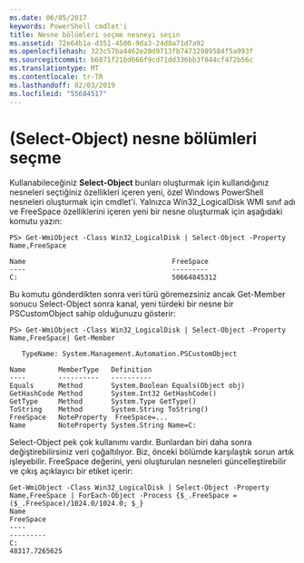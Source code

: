 ```yaml
---
ms.date: 06/05/2017
keywords: PowerShell cmdlet'i
title: Nesne bölümleri seçme nesneyi seçin
ms.assetid: 72e64b1a-d351-4500-9da3-24d8a71d7a92
ms.openlocfilehash: 323c57ba4462e20d9713fb74732989584f5a993f
ms.sourcegitcommit: b6871f21bd666f9cd71dd336bb3f844cf472b56c
ms.translationtype: MT
ms.contentlocale: tr-TR
ms.lasthandoff: 02/03/2019
ms.locfileid: "55684517"
---
```

# <a name="selecting-parts-of-objects-select-object"></a>(Select-Object) nesne bölümleri seçme

Kullanabileceğiniz **Select-Object** bunları oluşturmak için kullandığınız nesneleri seçtiğiniz özellikleri içeren yeni, özel Windows PowerShell nesneleri oluşturmak için cmdlet'i. Yalnızca Win32_LogicalDisk WMI sınıf adı ve FreeSpace özelliklerini içeren yeni bir nesne oluşturmak için aşağıdaki komutu yazın:

```
PS> Get-WmiObject -Class Win32_LogicalDisk | Select-Object -Property Name,FreeSpace

Name                                    FreeSpace
----                                    ---------
C:                                      50664845312
```

Bu komutu gönderdikten sonra veri türü göremezsiniz ancak Get-Member sonucu Select-Object sonra kanal, yeni türdeki bir nesne bir PSCustomObject sahip olduğunuzu gösterir:

```
PS> Get-WmiObject -Class Win32_LogicalDisk | Select-Object -Property Name,FreeSpace| Get-Member

   TypeName: System.Management.Automation.PSCustomObject

Name        MemberType   Definition
----        ----------   ----------
Equals      Method       System.Boolean Equals(Object obj)
GetHashCode Method       System.Int32 GetHashCode()
GetType     Method       System.Type GetType()
ToString    Method       System.String ToString()
FreeSpace   NoteProperty  FreeSpace=...
Name        NoteProperty System.String Name=C:
```

Select-Object pek çok kullanımı vardır. Bunlardan biri daha sonra değiştirebilirsiniz veri çoğaltılıyor. Biz, önceki bölümde karşılaştık sorun artık işleyebilir. FreeSpace değerini, yeni oluşturulan nesneleri güncelleştirebilir ve çıkış açıklayıcı bir etiket içerir:

```
Get-WmiObject -Class Win32_LogicalDisk | Select-Object -Property Name,FreeSpace | ForEach-Object -Process {$_.FreeSpace = ($_.FreeSpace)/1024.0/1024.0; $_}
Name                                                                  FreeSpace
----                                                                  ---------
C:                                                                48317.7265625
```